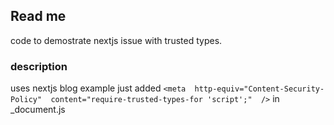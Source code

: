 ## Read me
code to demostrate nextjs issue with trusted types.

### description
uses nextjs blog example
just added `<meta  http-equiv="Content-Security-Policy"  content="require-trusted-types-for 'script';"  />` in _document.js
